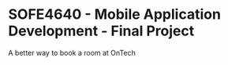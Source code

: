 # SOFE4640 - Mobile Application Development - Final Project

A better way to book a room at OnTech

